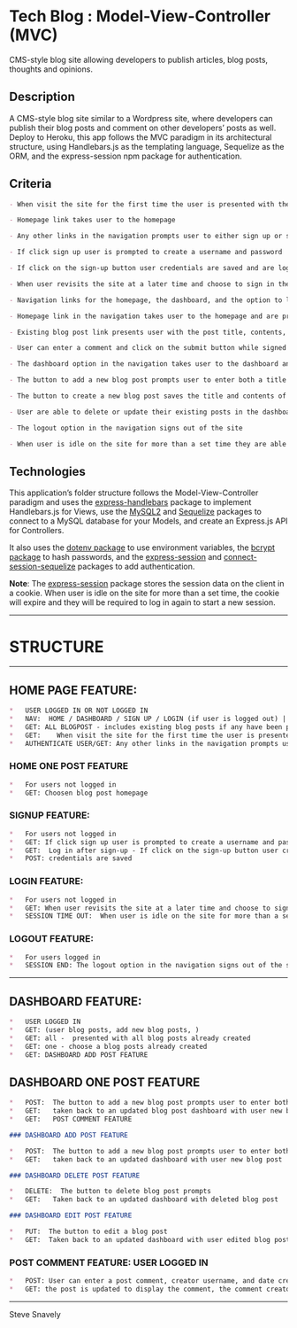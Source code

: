 # Tech Blog : Model-View-Controller (MVC)

CMS-style blog site allowing developers to publish articles, blog posts, thoughts and opinions.

## Description

A CMS-style blog site similar to a Wordpress site, where developers can publish their blog posts and comment on other developers’ posts as well. Deploy to Heroku, this app follows the MVC paradigm in its architectural structure, using Handlebars.js as the templating language, Sequelize as the ORM, and the express-session npm package for authentication.

## Criteria

```md
- When visit the site for the first time the user is presented with the homepage, which includes existing blog posts if any have been posted; navigation links for the homepage and the dashboard; and the option to log in

- Homepage link takes user to the homepage

- Any other links in the navigation prompts user to either sign up or sign in

- If click sign up user is prompted to create a username and password

- If click on the sign-up button user credentials are saved and are logged into the site

- When user revisits the site at a later time and choose to sign in they are prompted to enter my username and password

- Navigation links for the homepage, the dashboard, and the option to log out visible for signed in users.

- Homepage link in the navigation takes user to the homepage and are presented with existing blog posts that include the post title and the date created

- Existing blog post link presents user with the post title, contents, post creator’s username, and date created for that post and have the option to leave a comment

- User can enter a comment and click on the submit button while signed in and the comment is saved and the post is updated to display the comment, the comment creator’s username, and the date created

- The dashboard option in the navigation takes user to the dashboard and presented with any blog posts already created and the option to add a new blog post

- The button to add a new blog post prompts user to enter both a title and contents for my blog post

- The button to create a new blog post saves the title and contents of user post and taken back to an updated dashboard with user new blog post

- User are able to delete or update their existing posts in the dashboard and are taken back to an updated dashboard

- The logout option in the navigation signs out of the site

- When user is idle on the site for more than a set time they are able to view comments but are prompted to log in again before they can add, update, or delete comments
```

## Technologies

This application’s folder structure follows the Model-View-Controller paradigm and uses the [express-handlebars](https://www.npmjs.com/package/express-handlebars) package to implement Handlebars.js for Views, use the [MySQL2](https://www.npmjs.com/package/mysql2) and [Sequelize](https://www.npmjs.com/package/sequelize) packages to connect to a MySQL database for your Models, and create an Express.js API for Controllers.

It also uses the [dotenv package](https://www.npmjs.com/package/dotenv) to use environment variables, the [bcrypt package](https://www.npmjs.com/package/bcrypt) to hash passwords, and the [express-session](https://www.npmjs.com/package/express-session) and [connect-session-sequelize](https://www.npmjs.com/package/connect-session-sequelize) packages to add authentication.

**Note**: The [express-session](https://www.npmjs.com/package/express-session) package stores the session data on the client in a cookie. When user is idle on the site for more than a set time, the cookie will expire and they will be required to log in again to start a new session.

---
#   STRUCTURE
---
##   HOME PAGE FEATURE: 
```md
*   USER LOGGED IN OR NOT LOGGED IN
*   NAV:  HOME / DASHBOARD / SIGN UP / LOGIN (if user is logged out) || LOGOUT (if user is logged in)
*   GET: ALL BLOGPOST - includes existing blog posts if any have been posted, post title and date created 
*   GET:    When visit the site for the first time the user is presented with the homepage,
*   AUTHENTICATE USER/GET: Any other links in the navigation prompts user to either sign up or sign in
```
### HOME ONE POST FEATURE 
```md
*   For users not logged in
*   GET: Choosen blog post homepage
```
###  SIGNUP FEATURE: 
```md
*   For users not logged in
*   GET: If click sign up user is prompted to create a username and password
*   GET:  Log in after sign-up - If click on the sign-up button user credentials are saved and are logged into the site
*   POST: credentials are saved
```
### LOGIN FEATURE: 
```md
*   For users not logged in
*   GET: When user revisits the site at a later time and choose to sign in they are prompted to enter my username and password
*   SESSION TIME OUT:  When user is idle on the site for more than a set time they are able to view comments but are prompted to log in again before they can add, update, or delete comments
```
###  LOGOUT FEATURE:
```md
*   For users logged in
*   SESSION END: The logout option in the navigation signs out of the site
```
---
##  DASHBOARD FEATURE: 
```md
*   USER LOGGED IN
*   GET: (user blog posts, add new blog posts, )
*   GET: all -  presented with all blog posts already created
*   GET: one - choose a blog posts already created
*   GET: DASHBOARD ADD POST FEATURE 
```
## DASHBOARD ONE POST FEATURE 
```md
*   POST:  The button to add a new blog post prompts user to enter both a title and contents for user blog post
*   GET:   taken back to an updated blog post dashboard with user new blog post
*   GET:   POST COMMENT FEATURE

### DASHBOARD ADD POST FEATURE 

*   POST:  The button to add a new blog post prompts user to enter both a title and contents for user blog post
*   GET:   taken back to an updated dashboard with user new blog post

### DASHBOARD DELETE POST FEATURE 

*   DELETE:  The button to delete blog post prompts 
*   GET:   Taken back to an updated dashboard with deleted blog post

### DASHBOARD EDIT POST FEATURE 

*   PUT:  The button to edit a blog post 
*   GET:  Taken back to an updated dashboard with user edited blog post
```

###  POST COMMENT FEATURE: USER LOGGED IN
```md
*   POST: User can enter a post comment, creator username, and date created and click on the submit button 
*   GET: the post is updated to display the comment, the comment creator’s username, and the date created
```
---



Steve Snavely
